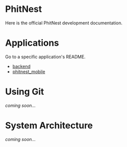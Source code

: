 # PhitNest

Here is the official PhitNest development documentation.

# Applications

Go to a specific application's README.

- [backend](./backend/README.md)
- [phitnest_mobile](./phitnest_mobile/README.md)

# Using Git

_coming soon..._

# System Architecture

_coming soon..._
